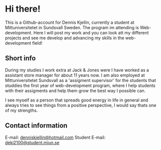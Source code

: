 # Hi there!
This is a Github-account for Dennis Kjellin, currently a student at Mittuniversitetet in Sundsvall Sweden. The program im attending is Web-development. Here I will post my work and you can look att my different projects and see me develop and advancing my skills in the web-development field!

## Short info
During my studies I work extra at Jack & Jones were I have worked as a assistant store manager for about 11 years now. I am also employed at Mittuniversitetet Sundsvall as a 'assigment supervisor' for the students that studdies the first year of web-development program, where I help students with their assigments and help them grow the best way I possible can.

I see myself as a person that spreads good energy in life in general and always tries to see things from a positive perspective, I would say thats one of my strengths.


## Contact information
E-mail: denniskjellin@hotmail.com
Student E-mail: dekj2100@student.miun.se




